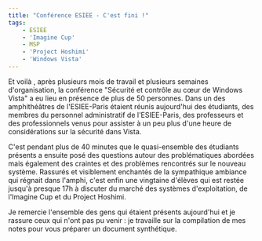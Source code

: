 ```yaml
---
title: "Conférence ESIEE - C'est fini !"
tags:
    - ESIEE
    - 'Imagine Cup'
    - MSP
    - 'Project Hoshimi'
    - 'Windows Vista'
---
```


Et voilà , après plusieurs mois de travail et plusieurs semaines d'organisation, la conférence "Sécurité et contrôle au cœur de Windows Vista" a eu lieu en présence de plus de 50 personnes. Dans un des amphithéâtres de l'ESIEE-Paris étaient réunis aujourd'hui des étudiants, des membres du personnel administratif de l'ESIEE-Paris, des professeurs et des professionnels venus pour assister à un peu plus d'une heure de considérations sur la sécurité dans Vista.

C'est pendant plus de 40 minutes que le quasi-ensemble des étudiants présents a ensuite posé des questions autour des problématiques abordées mais également des craintes et des problèmes rencontrés sur le nouveau système. Rassurés et visiblement enchantés de la sympathique ambiance qui régnait dans l'amphi, c'est enfin une vingtaine d'élèves qui est restée jusqu'à presque 17h à discuter du marché des systèmes d'exploitation, de l'Imagine Cup et du Project Hoshimi.

Je remercie l'ensemble des gens qui étaient présents aujourd'hui et je rassure ceux qui n'ont pas pu venir : je travaille sur la compilation de mes notes pour vous préparer un document synthétique.
